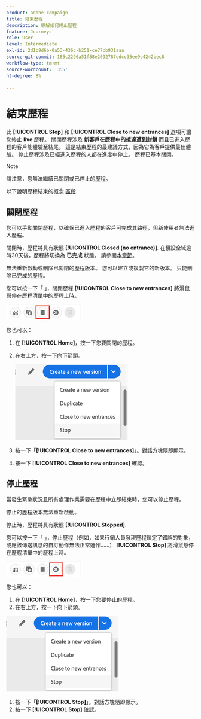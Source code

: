 ```yaml
---
product: adobe campaign
title: 結束歷程
description: 瞭解如何終止歷程
feature: Journeys
role: User
level: Intermediate
exl-id: 2d1b9d6b-0a53-436c-b251-ce77cb931aaa
source-git-commit: 185c2296a51f58e2092787edcc35ee9e4242bec8
workflow-type: tm+mt
source-wordcount: '355'
ht-degree: 8%

---
```


# 結束歷程

此 **[!UICONTROL Stop]** 和 **[!UICONTROL Close to new entrances]** 選項可讓您終止 **live** 歷程。 關閉歷程涉及 **新客戶在歷程中的抵達遭到封鎖** 而且已進入歷程的客戶能體驗至結尾。 這是結束歷程的最建議方式，因為它為客戶提供最佳體驗。 停止歷程涉及已經進入歷程的人都在進度中停止。 歷程已基本關閉。

>[!NOTE]
>
>請注意，您無法繼續已關閉或已停止的歷程。
>
>以下說明歷程結束的概念 [區段](../building-journeys/journey.md#ending_a_journey).

## 關閉歷程

您可以手動關閉歷程，以確保已進入歷程的客戶可完成其路徑，但新使用者無法進入歷程。

關閉時，歷程將具有狀態 **[!UICONTROL Closed (no entrance)]**. 在預設全域逾時30天後，歷程將切換為 **已完成** 狀態。 請參閱[本章節](../building-journeys/changing-properties.md#entrance)。

無法重新啟動或刪除已關閉的歷程版本。 您可以建立或複製它的新版本。 只能刪除已完成的歷程。

您可以按一下「 」，關閉歷程 **[!UICONTROL Close to new entrances]** 將滑鼠懸停在歷程清單中的歷程上時。

![](../assets/do-not-localize/journey-finish-quick-action.png)

您也可以：

1. 在 **[!UICONTROL Home]**，按一下您要關閉的歷程。
1. 在右上方，按一下向下箭頭。

   ![](../assets/finish_drop_down_list.png)

1. 按一下「**[!UICONTROL Close to new entrances]**」。對話方塊隨即顯示。
1. 按一下 **[!UICONTROL Close to new entrances]** 確認。

## 停止歷程

當發生緊急狀況且所有處理作業需要在歷程中立即結束時，您可以停止歷程。

停止的歷程版本無法重新啟動。

停止時，歷程將具有狀態 **[!UICONTROL Stopped]**.

您可以按一下「 」，停止歷程（例如，如果行銷人員發現歷程鎖定了錯誤的對象，或應該傳送訊息的自訂動作無法正常運作……） **[!UICONTROL Stop]** 將滑鼠懸停在歷程清單中的歷程上時。

![](../assets/do-not-localize/journey-stop-quick-action.png)

您也可以：

1. 在 **[!UICONTROL Home]**，按一下您要停止的歷程。
1. 在右上方，按一下向下箭頭。

![](../assets/finish_drop_down_list.png)

1. 按一下「**[!UICONTROL Stop]**」。對話方塊隨即顯示。
1. 按一下 **[!UICONTROL Stop]** 確認。
